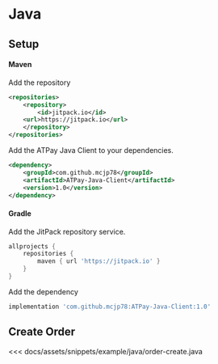 # Java

## Setup
#### Maven
Add the repository
```xml
<repositories>
    <repository>
        <id>jitpack.io</id>
	<url>https://jitpack.io</url>
    </repository>
</repositories>
```
Add the ATPay Java Client to your dependencies.
```xml
<dependency>
    <groupId>com.github.mcjp78</groupId>
    <artifactId>ATPay-Java-Client</artifactId>
    <version>1.0</version>
</dependency>	
```
#### Gradle
Add the JitPack repository service.
```gradle
allprojects {
    repositories {
        maven { url 'https://jitpack.io' }
    }
}
```

Add the dependency
```gradle
implementation 'com.github.mcjp78:ATPay-Java-Client:1.0'
```

## Create Order
<<< docs/assets/snippets/example/java/order-create.java

